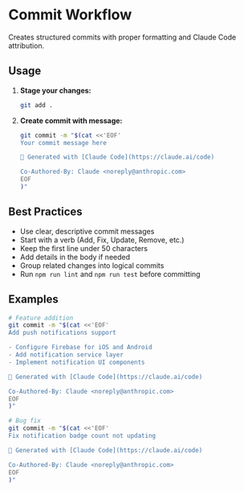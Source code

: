 # Commit Workflow

Creates structured commits with proper formatting and Claude Code attribution.

## Usage

1. **Stage your changes:**
   ```bash
   git add .
   ```

2. **Create commit with message:**
   ```bash
   git commit -m "$(cat <<'EOF'
   Your commit message here
   
   🤖 Generated with [Claude Code](https://claude.ai/code)
   
   Co-Authored-By: Claude <noreply@anthropic.com>
   EOF
   )"
   ```

## Best Practices

- Use clear, descriptive commit messages
- Start with a verb (Add, Fix, Update, Remove, etc.)
- Keep the first line under 50 characters
- Add details in the body if needed
- Group related changes into logical commits
- Run `npm run lint` and `npm run test` before committing

## Examples

```bash
# Feature addition
git commit -m "$(cat <<'EOF'
Add push notifications support

- Configure Firebase for iOS and Android
- Add notification service layer
- Implement notification UI components

🤖 Generated with [Claude Code](https://claude.ai/code)

Co-Authored-By: Claude <noreply@anthropic.com>
EOF
)"

# Bug fix
git commit -m "$(cat <<'EOF'
Fix notification badge count not updating

🤖 Generated with [Claude Code](https://claude.ai/code)

Co-Authored-By: Claude <noreply@anthropic.com>
EOF
)"
```